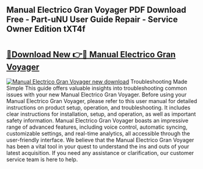 ## Manual Electrico Gran Voyager PDF Download Free - Part-uNU User Guide Repair - Service Owner Edition tXT4f

# <h2><a href="http://bc80312.oget.top/?id=Manual+Electrico+Gran+Voyager">🔗Download New 👉🔴 Manual Electrico Gran Voyager</a></h2>

[![Manual Electrico Gran Voyager new download](https://i.imgur.com/5g1atiW.png)](http://bc80312.oget.top/?id=Manual+Electrico+Gran+Voyager)
Troubleshooting Made Simple This guide offers valuable insights into troubleshooting common issues with your new Manual Electrico Gran Voyager. Before using your Manual Electrico Gran Voyager, please refer to this user manual for detailed instructions on product setup, operation, and troubleshooting. It includes clear instructions for installation, setup, and operation, as well as important safety information. Manual Electrico Gran Voyager boasts an impressive range of advanced features, including voice control, automatic syncing, customizable settings, and real-time analytics, all accessible through the user-friendly interface. We believe that the Manual Electrico Gran Voyager has been a vital tool in your quest to understand the ins and outs of your latest acquisition. If you need any assistance or clarification, our customer service team is here to help.
